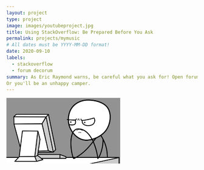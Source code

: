 ```yaml
---
layout: project
type: project
image: images/youtubeproject.jpg
title: Using StackOverflow: Be Prepared Before You Ask
permalink: projects/mymusic
# All dates must be YYYY-MM-DD format!
date: 2020-09-10
labels:
  - stackoverflow
  - forum decorum
summary: As Eric Raymond warns, be careful what you ask for! Open forums like StackOverflow are great for the novice programmer. But don't ask "novice" questions.
Or you'll be an unhappy camper.
---
```

<img width="300" style="display:inline" src="../images/unhappyCamper_computer.png">
